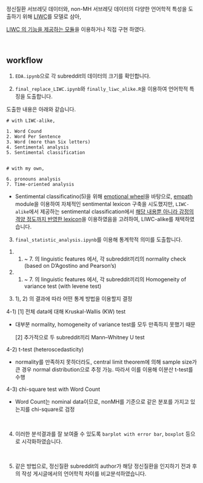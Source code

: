

정신질환 서브레딧 데이터와, non-MH 서브레딧 데이터의 다양한 언어학적 특성을 도출하기 위해 [LIWC](http://liwc.wpengine.com/)를 모델로 삼아, 

[LIWC 의 기능을 제공하는 모듈](https://github.com/kbenoit/LIWCalike)을 이용하거나 직접 구현 하였다. 


<br>


## workflow

1. `EDA.ipynb`으로 각 subreddit의 데이터의 크기를 확인합니다.

2. `final_replace_LIWC.ipynb`와 `finally_liwc_alike.R`을 이용하여 언어학적 특징을 도출합니다. 

도출한 내용은 아래와 같습니다.

```
# with LIWC-alike,

1. Word Cound
2. Word Per Sentence
3. Word (more than Six letters)
4. Sentimental analysis 
5. Sentimental classification


# with my own, 

6. pronouns analysis 
7. Time-oriented analysis 

```

  - Sentimental classificatino(5)을 위해 [emotional wheel](https://www.healthline.com/health/emotion-wheel)을 바탕으로, [empath](https://github.com/Ejhfast/empath-client) module을 이용하여 자체적인 sentimental lexicon 구축을 시도했지만, `LIWC-alike`에서 제공하는 sentimental classification에서 [해당 내용뿐 아니라 감정의 격양 정도까지 반영한 lexicon](https://rdrr.io/github/kbenoit/quanteda.dictionaries/man/data_dictionary_NRC.html)을 이용하였음을 고려하여, LIWC-alike를 채택하였습니다. 
  

3. `final_statistic_analysis.ipynb`를 이용해 통계학적 의미를 도출합니다. 


  1) 1. ~ 7. 의 linguistic features 에서, 각 subreddit끼리의 normality check (based on D’Agostino and Pearson’s)
 
  2) 1. ~ 7. 의 linguistic features 에서, 각 subreddit끼리의 Homogeneity of variance test (with levene test)

  3) 1), 2) 의 결과에 따라 어떤 통계 방법을 이용할지 결정
  
  4-1) 
     [1] 전체 data에 대해 Kruskal-Wallis (KW) test
    
      
   * 대부분 normality, homogeneity of variance test를  모두 만족하지 못했기 때문
    
    
     [2] 추가적으로 두 subreddit끼리 Mann–Whitney U test
     
     
  4-2)  t-test (heteroscedasticity)
    
   * normality를 만족하지 못하더라도, central limit theorem에 의해 sample size가 큰 경우 normal distribution으로 추정 가능. 따라서 이를 이용해 이분산 t-test를 수행 
        
  4-3) chi-square test with Word Count
  
   *  Word Count는 nominal data이므로, nonMH를 기준으로 같은 분포를 가지고 있는지를 chi-square로 검정 
     
<br>

4. 이러한 분석결과를 잘 보여줄 수 있도록 `barplot with error bar`, `boxplot` 등으로 시각화하였습니다. 



<br>

5. 같은 방법으로, 정신질환 subreddit의 author가 해당 정신질환을 인지하기 전과 후의 작성 게시글에서의 언어학적 차이를 비교분석하였습니다. 
